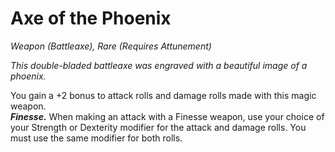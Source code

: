 # Axe of the Phoenix
*Weapon (Battleaxe), Rare (Requires Attunement)*

*This double-bladed battleaxe was engraved with a beautiful image of a phoenix.*

You gain a +2 bonus to attack rolls and damage rolls made with this magic weapon.  
***Finesse.*** When making an attack with a Finesse weapon, use your choice of your Strength or Dexterity modifier for the attack and damage rolls. You must use the same modifier for both rolls.